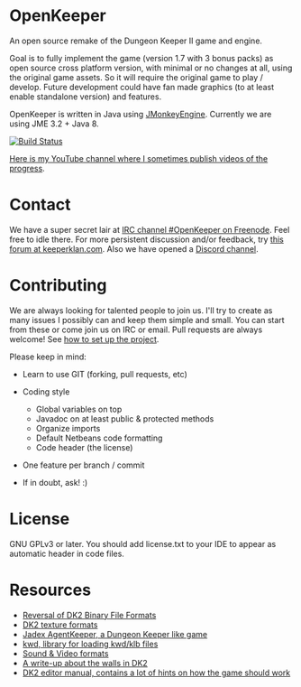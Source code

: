 OpenKeeper
=================

An open source remake of the Dungeon Keeper II game and engine.

Goal is to fully implement the game (version 1.7 with 3 bonus packs) as open source cross platform version, with minimal or no changes at all, using the original game assets. So it will require the original game to play / develop. Future development could have fan made graphics (to at least enable standalone version) and features.

OpenKeeper is written in Java using [JMonkeyEngine](http://jmonkeyengine.org/). Currently we are using JME 3.2 + Java 8.

[![Build Status](https://travis-ci.org/tonihele/OpenKeeper.svg)](https://travis-ci.org/tonihele/OpenKeeper)

[Here is my YouTube channel where I sometimes publish videos of the progress](https://www.youtube.com/user/Kaljis83/videos).

Contact
========

We have a super secret lair at [IRC channel #OpenKeeper on Freenode](https://webchat.freenode.net/?channels=OpenKeeper). Feel free to idle there. For more persistent discussion and/or feedback, try [this forum at keeperklan.com](https://keeperklan.com/forums/101-OpenKeeper). Also we have opened a [Discord channel](https://discord.gg/e2Dnqkn).

Contributing
=============

We are always looking for talented people to join us. I'll try to create as many issues I possibly can and keep them simple and small. You can start from these or come join us on IRC or email. Pull requests are always welcome! See [how to set up the project](https://github.com/tonihele/OpenKeeper/wiki/How-to-set-up-OpenKeeper).

Please keep in mind:
 - Learn to use GIT (forking, pull requests, etc)
 - Coding style
    - Global variables on top
    - Javadoc on at least public & protected methods
    - Organize imports
    - Default Netbeans code formatting
    - Code header (the license)

- One feature per branch / commit
- If in doubt, ask! :)

License
==========

GNU GPLv3 or later. You should add license.txt to your IDE to appear as automatic header in code files.

Resources
=========

 * [Reversal of DK2 Binary File Formats](http://keeperklan.com/threads/4623-Reversal-of-DKII-Binary-File-Formats)
 * [DK2 texture formats](http://keeperklan.com/threads/220-DK2-texture-format)
 * [Jadex AgentKeeper, a Dungeon Keeper like game](https://code.google.com/p/jadex-agentkeeper/)
 * [kwd, library for loading kwd/klb files](https://github.com/werkt/kwd)
 * [Sound & Video formats](http://wiki.multimedia.cx/index.php?title=Electronic_Arts_Formats)
 * [A write-up about the walls in DK2](http://simonschreibt.de/gat/dungeon-keeper-2-walls/)
 * [DK2 editor manual, contains a lot of hints on how the game should work](http://keeper.lubiki.pl/dk2_docs/dk2_editor_manual.htm)

